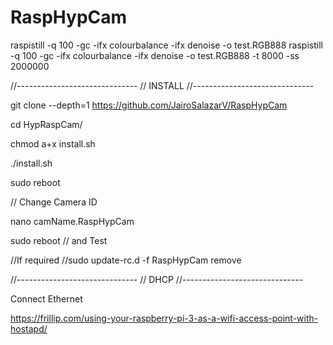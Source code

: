 # RaspHypCam
raspistill -q 100 -gc -ifx colourbalance -ifx denoise  -o test.RGB888
raspistill -q 100 -gc -ifx colourbalance -ifx denoise  -o test.RGB888 -t 8000 -ss 2000000




//------------------------------
// INSTALL
//------------------------------

git clone --depth=1 https://github.com/JairoSalazarV/RaspHypCam

cd HypRaspCam/

chmod a+x install.sh

./install.sh

sudo reboot

// Change Camera ID

nano camName.RaspHypCam

sudo reboot // and Test

//If required
//sudo update-rc.d -f RaspHypCam remove

//------------------------------
// DHCP
//------------------------------

Connect Ethernet

https://frillip.com/using-your-raspberry-pi-3-as-a-wifi-access-point-with-hostapd/
 






